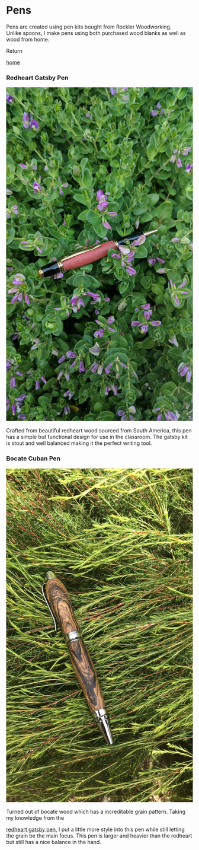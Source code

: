 # Pens

Pens are created using pen kits bought from Rockler Woodworking.  
Unlike spoons, I make pens using both purchased wood blanks as well as wood from home. 

Return 

[home](index.md)

### Redheart Gatsby Pen

<img src="RedheartGatsbyPen.jpg" height=900 width=600>

Crafted from beautiful redheart wood sourced from South America, this pen has a simple but functional design for use in the classroom. The gatsby kit is stout and well balanced making it the perfect writing tool. 



### Bocate Cuban Pen 

<img src="BocateCubanPen.JPG" height=900 width=600>

Turned out of bocate wood which has a increditable grain pattern. Taking my knowledge from the

[redheart gatsby pen](#redheart-gatsby-pen), I put a little more style into this pen while still letting the grain be the main focus. This pen is larger and heavier than the redheart but still has a nice balance in the hand.
